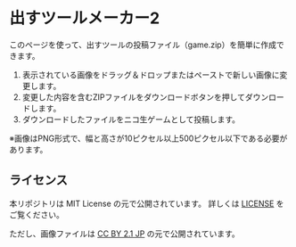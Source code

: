 # 出すツールメーカー2

このページを使って、出すツールの投稿ファイル（game.zip）を簡単に作成できます。

1. 表示されている画像をドラッグ＆ドロップまたはペーストで新しい画像に変更します。
2. 変更した内容を含むZIPファイルをダウンロードボタンを押してダウンロードします。
3. ダウンロードしたファイルをニコ生ゲームとして投稿します。</li>

※画像はPNG形式で、幅と高さが10ピクセル以上500ピクセル以下である必要があります。

## ライセンス

本リポジトリは MIT License の元で公開されています。
詳しくは [LICENSE](./LICENSE) をご覧ください。
 
ただし、画像ファイルは
[CC BY 2.1 JP](https://creativecommons.org/licenses/by/2.1/jp/) の元で公開されています。
